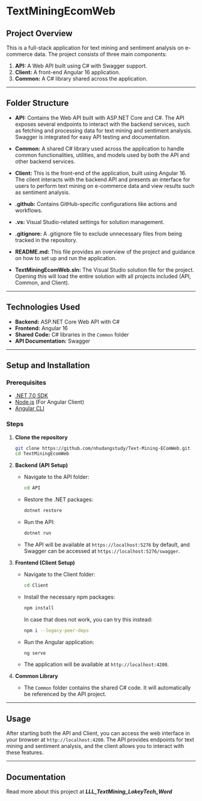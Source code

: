 # TextMiningEcomWeb

## Project Overview

This is a full-stack application for text mining and sentiment analysis on e-commerce data. The project consists of three main components:

1. **API:** A Web API built using C# with Swagger support.
2. **Client:** A front-end Angular 16 application.
3. **Common:** A C# library shared across the application.

---

## Folder Structure

- **API:** Contains the Web API built with ASP.NET Core and C#. The API exposes several endpoints to interact with the backend services, such as fetching and processing data for text mining and sentiment analysis. Swagger is integrated for easy API testing and documentation.

- **Common:** A shared C# library used across the application to handle common functionalities, utilities, and models used by both the API and other backend services.

- **Client:** This is the front-end of the application, built using Angular 16. The client interacts with the backend API and presents an interface for users to perform text mining on e-commerce data and view results such as sentiment analysis.

- **.github:** Contains GitHub-specific configurations like actions and workflows.

- **.vs:** Visual Studio-related settings for solution management.

- **.gitignore:** A .gitignore file to exclude unnecessary files from being tracked in the repository.

- **README.md:** This file provides an overview of the project and guidance on how to set up and run the application.

- **TextMiningEcomWeb.sln:** The Visual Studio solution file for the project. Opening this will load the entire solution with all projects included (API, Common, and Client).

---

## Technologies Used

- **Backend:** ASP.NET Core Web API with C#
- **Frontend:** Angular 16
- **Shared Code:** C# libraries in the `Common` folder
- **API Documentation:** Swagger

---

## Setup and Installation

### Prerequisites

- [.NET 7.0 SDK](https://dotnet.microsoft.com/download/dotnet/7.0)
- [Node.js](https://nodejs.org/) (For Angular Client)
- [Angular CLI](https://angular.io/cli)

### Steps

1. **Clone the repository**

   ```bash
   git clone https://github.com/nhudangstudy/Text-Mining-EComWeb.git
   cd TextMiningEcomWeb
   ```

2. **Backend (API Setup)**
   - Navigate to the API folder:
     ```bash
     cd API
     ```
   - Restore the .NET packages:
     ```bash
     dotnet restore
     ```
   - Run the API:
     ```bash
     dotnet run
     ```
   - The API will be available at `https://localhost:5276` by default, and Swagger can be accessed at `https://localhost:5276/swagger`.

3. **Frontend (Client Setup)**
   - Navigate to the Client folder:
     ```bash
     cd Client
     ```
   - Install the necessary npm packages:
     ```bash
     npm install
     ```
     In case that does not work, you can try this instead:
     ```bash
     npm i --legacy-peer-deps
     ```
   - Run the Angular application:
     ```bash
     ng serve
     ```
   - The application will be available at `http://localhost:4200`.

4. **Common Library**
   - The `Common` folder contains the shared C# code. It will automatically be referenced by the API project.

---

## Usage

After starting both the API and Client, you can access the web interface in your browser at `http://localhost:4200`. The API provides endpoints for text mining and sentiment analysis, and the client allows you to interact with these features.

---

## Documentation
Read more about this project at _**LLL_TextMining_LokeyTech_Word**_
